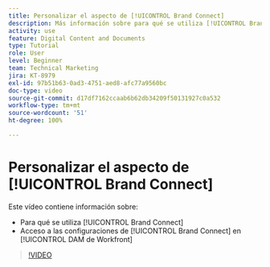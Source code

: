 ```yaml
---
title: Personalizar el aspecto de [!UICONTROL Brand Connect]
description: Más información sobre para qué se utiliza [!UICONTROL Brand Connect] y cómo acceder a las configuraciones de [!UICONTROL Brand Connect] de [!UICONTROL DAM de Workfront].
activity: use
feature: Digital Content and Documents
type: Tutorial
role: User
level: Beginner
team: Technical Marketing
jira: KT-8979
exl-id: 97b51b63-0ad3-4751-aed8-afc77a9560bc
doc-type: video
source-git-commit: d17df7162ccaab6b62db34209f50131927c0a532
workflow-type: tm+mt
source-wordcount: '51'
ht-degree: 100%

---
```


# Personalizar el aspecto de [!UICONTROL Brand Connect]

Este vídeo contiene información sobre:

* Para qué se utiliza [!UICONTROL Brand Connect]
* Acceso a las configuraciones de [!UICONTROL Brand Connect] en [!UICONTROL DAM de Workfront]

>[!VIDEO](https://video.tv.adobe.com/v/3419034/?quality=12&learn=on&enablevpops&captions=spa)
